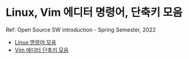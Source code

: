 # Linux, Vim 에디터 명령어, 단축키 모음

Ref: Open Source SW introduction - Spring Semester, 2022

- [Linux 명령어 모음](./linux.md)
- [Vim 에디터 단축키 모음](./vim.md)
